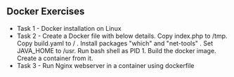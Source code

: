 ## Docker Exercises
- Task 1 - Docker installation on Linux
- Task 2 - Create a Docker file with below details.
Copy index.php to /tmp. Copy build.yaml to / . Install packages "which" and "net-tools" . Set JAVA_HOME to /usr. Run bash shell as PID 1. Build the docker image. Create a container from it.           
- Task 3 - Run Nginx webserver in a container using dockerfile 

